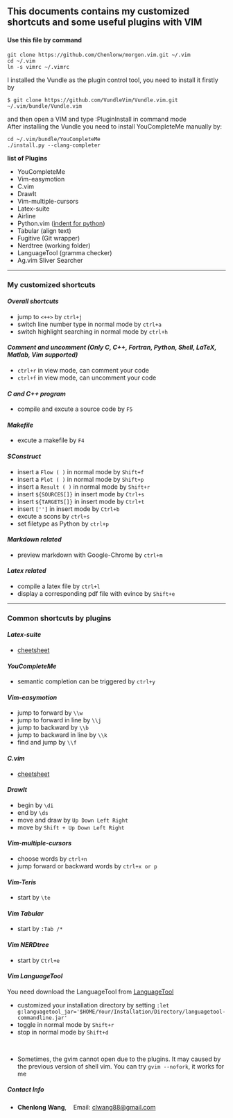 ## This documents contains my customized shortcuts and some useful plugins with VIM


#### Use this file by command
```
git clone https://github.com/Chenlonw/morgon.vim.git ~/.vim
cd ~/.vim
ln -s vimrc ~/.vimrc
```
I installed the Vundle as the plugin control tool, you need to install it firstly by
```
$ git clone https://github.com/VundleVim/Vundle.vim.git ~/.vim/bundle/Vundle.vim
```
and then open a VIM and type :PluginInstall in command mode  
After installing the Vundle you need to install YouCompleteMe manually by:
```
cd ~/.vim/bundle/YouCompleteMe
./install.py --clang-completer
```

**list of Plugins**
+ YouCompleteMe
+ Vim-easymotion
+ C.vim
+ DrawIt
+ Vim-multiple-cursors
+ Latex-suite
+ Airline
+ Python.vim ([indent for python](http://www.vim.org/scripts/script.php?script_id=974))
+ Tabular (align text)
+ Fugitive (Git wrapper)
+ Nerdtree (working folder)
+ LanguageTool (gramma checker)
+ Ag.vim Sliver Searcher

---

### My customized shortcuts
#### *Overall shortcuts*
+ jump to `<++>` by `ctrl+j`
+ switch line number type in normal mode by `ctrl+a`
+ switch highlight searching in normal mode by `ctrl+h`

#### *Comment and uncomment (Only C, C++, Fortran, Python, Shell, LaTeX, Matlab, Vim supported)*
+ `ctrl+r` in view mode, can comment your code
+ `ctrl+f` in view mode, can uncomment your code

#### *C and C++ program*
+ compile and excute a source code by `F5`

#### *Makefile*
+ excute a makefile by `F4`

#### *SConstruct*
+ insert a `Flow ( )` in normal mode by `Shift+f`
+ insert a `Plot ( )` in normal mode by `Shift+p`
+ insert a `Result ( )` in normal mode by `Shift+r`
+ insert `${SOURCES[]}` in insert mode by `Ctrl+s`
+ insert `${TARGETS[]}` in insert mode by `Ctrl+t`
+ insert `['']` in insert mode by `Ctrl+b`
+ excute a scons by `ctrl+s`
+ set filetype as Python by `ctrl+p`

#### *Markdown related*
+ preview markdown with Google-Chrome by `ctrl+m`

#### *Latex related*
+ compile a latex file by `ctrl+l`
+ display a corresponding pdf file with evince by `Shift+e`

---

### Common shortcuts by plugins

#### *Latex-suite*
+ [cheetsheet](http://michaelgoerz.net/refcards/vimlatexqrc.pdf)

#### *YouCompleteMe*
+ semantic completion can be triggered by `ctrl+y`

#### *Vim-easymotion*
+ jump to forward by `\\w`
+ jump to forward in line by `\\j`
+ jump to backward by `\\b`
+ jump to backward in line by `\\k`
+ find and jump by `\\f`

#### *C.vim*
+ [cheetsheet](http://lug.fh-swf.de/vim/vim-c/c-hotkeys.pdf)

#### *DrawIt*
+ begin by `\di`
+ end by `\ds`
+ move and draw by `Up Down Left Right`
+ move by `Shift + Up Down Left Right`

#### *Vim-multiple-cursors*
+ choose words by `ctrl+n`
+ jump forward or backward words by `ctrl+x or p`

#### *Vim-Teris*
+ start by `\te`

#### *Vim Tabular*
+ start by `:Tab /*`

#### *Vim NERDtree*
+ start by `Ctrl+e`

#### *Vim LanguageTool*
You need download the LanguageTool from [LanguageTool](https://www.languagetool.org/)
+ customized your installation directory by setting `:let g:languagetool_jar='$HOME/Your/Installation/Directory/languagetool-commandline.jar'`
+ toggle in normal mode by `Shift+r`
+ stop in normal mode by `Shift+d`

&nbsp;
+ Sometimes, the gvim cannot open due to the plugins. It may caused by the previous version of shell
vim. You can try `gvim --nofork`, it works for me 
&nbsp;

##### Contact Info
+ **Chenlong Wang**, &nbsp;&nbsp; Email: clwang88@gmail.com

